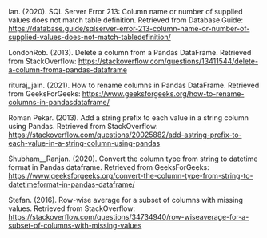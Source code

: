 Ian. (2020). SQL Server Error 213: Column name or number of supplied values does not match table definition. Retrieved from Database.Guide: https://database.guide/sqlserver-error-213-column-name-or-number-of-supplied-values-does-not-match-tabledefinition/
      
LondonRob. (2013). Delete a column from a Pandas DataFrame. Retrieved from StackOverflow: https://stackoverflow.com/questions/13411544/delete-a-column-froma-pandas-dataframe

rituraj_jain. (2021). How to rename columns in Pandas DataFrame. Retrieved from GeeksForGeeks: https://www.geeksforgeeks.org/how-to-rename-columns-in-pandasdataframe/

Roman Pekar. (2013). Add a string prefix to each value in a string column using Pandas. Retrieved from StackOverflow: https://stackoverflow.com/questions/20025882/add-astring-prefix-to-each-value-in-a-string-column-using-pandas

Shubham__Ranjan. (2020). Convert the column type from string to datetime format in Pandas dataframe. Retrieved from GeeksForGeeks: https://www.geeksforgeeks.org/convert-the-column-type-from-string-to-datetimeformat-in-pandas-dataframe/

Stefan. (2016). Row-wise average for a subset of columns with missing values. Retrieved from StackOverflow: https://stackoverflow.com/questions/34734940/row-wiseaverage-for-a-subset-of-columns-with-missing-values